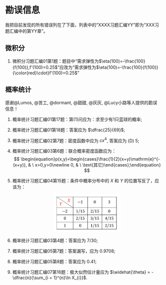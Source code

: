 # 勘误信息

我把目前发现的所有错误列在了下面，列表中的“XXXX习题汇编YY”即为“XXX习题汇编中的第YY章”。

## 微积分

1. 微积分习题汇编01第1题：题目中“需求弹性为$\eta(100)=-\frac{100}{f(100)},f'(100)=0.25$”应改为“需求弹性为$\eta(100)=-\frac{100}{f(100)}{\color{red}\cdot}f'(100)=0.25$”

## 概率统计

感谢@Lumos, @苦工, @dormant, @甜甜, @灰灰, @Lucy小路等人提供的勘误信息！ 

1. 概率统计习题汇编01第17题：第(1)问应为：求至少有$1$只蓝球的概率;

2. 概率统计习题汇编01第18题：答案应为 $\dfrac{25}{69}$;

3. 概率统计习题汇编02第7题：密度函数中应为 $cx^4$, 答案应为 (D) $5$;

4. 概率统计习题汇编03第6题：联合概率密度函数应为：
   $$
   \begin{equation}p(x,y)=\begin{cases}\frac{1}{2}(x+y)\mathrm{e}^{-(x+y)}, & \ x>0,y>0\newline 0, & \ \text{其它}\end{cases};\end{equation}
   $$

5. 概率统计习题汇编04第15题：条件中概率分布中的 $X$ 和 $Y$ 的位置写反了，应该为：

   <center><img src="pic/err_gltj_chap4_15.png" height = "45%" width = "45%" ></center>

6. 概率统计习题汇编03第4题：答案应为 $7/30$;

7. 概率统计习题汇编05第7题：答案漏写，应为 $0.9708$;

8. 概率统计习题汇编05第8题：答案应为 $0.41$;

9. 概率统计习题汇编07第16题：极大似然估计量应为 $\widehat{\theta} = - \dfrac{n}{\sum_{i = 1}^{n}\ln X_{i}}$.
